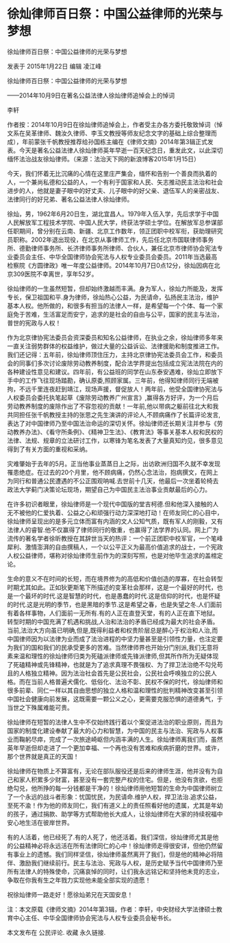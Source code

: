 # 徐灿律师百日祭：中国公益律师的光荣与梦想

徐灿律师百日祭：中国公益律师的光荣与梦想

发表于 2015年1月22日 编辑 凌江峰

徐灿律师百日祭：中国公益律师的光荣与梦想

——2014年10月9日在著名公益法律人徐灿律师追悼会上的悼词

李轩

作者按：2014年10月9日在徐灿律师追悼会上，作者受主办各方委托敬致悼词（悼文系在吴革律师、魏汝久律师、李玉文教授等师友纪念文字的基础上综合整理而成），年前蒙张千帆教授推荐给孙国栋主编在《律师文摘》2014年第3辑正式发表。今天是著名公益法律人徐灿律师英年早逝一百天纪念日，重发此文，以此深切缅怀法治战友徐灿律师。（来源：法治天下网的新浪博客2015年1月15日）

今天，我们怀着无比沉痛的心情在这里庄严集会，缅怀和告别一个善良而执着的人，一个兼尚私德和公益的人，一个有利于国家和人民、矢志推动民主法治和社会进步的人，他就是妻子眼中的好丈夫、儿子眼中的好父亲、退伍军人的亲密战友、法律同行的好兄弟、著名公益法律人徐灿律师。

徐灿，男，1962年6月20日生，湖北宜昌人。1979年入伍入学，先后求学于中国人民解放军工程技术学院、中国人民大学，终获法学硕士学位。在解放军总参谋部任职期间，曾分别在云南、新疆、北京工作数年，领正团职中校军衔，获助理研究员职称。2002年退出现役，在北京从事律师工作，先后任北京市国联律师事务所、德勤律师事务所、长济律师事务所律师、合伙人，兼任北京市律师协会宪法专业委员会主任、中华全国律师协会宪法与人权专业委员会委员。2011年当选最高检察院《方圆律政》唯一年度公益律师。2014年10月7日0点12分，徐灿因病在北京309医院不幸离世，享年52岁。

徐灿律师的一生虽然短暂，但却始终激越而丰满。身为军人，徐灿力所能及，发挥专长，保卫祖国和平.身为律师，徐灿热心公益，为民请命，弘扬民主法治，维护基本人权。他所做的，和很多有担当的法律人一样，是希望每一个个体、每一个家庭免于苦难，生活富足而安宁，追求的是社会的自由与公平，国家的民主与法治，普世的宪政与人权！

作为北京律协宪法委员会资深委员和知名公益律师，在执业之余，徐灿律师多年来一直关注弱势群体的权益维护，做过大量的公益诉讼、法律援助和制度推进工作。我们还记得：五年前，徐灿律师顶住压力，主持北京律协宪法委员会工作，和委员会的同事们多次讨论废除劳动教养制度，配合法学界提出包括成立宪法法院在内的各种建设性意见和建议。四年前，有公益班的同学在山东泰安遇难，徐灿立即放下手中的工作飞往现场踏勘，确认原委,照顾家属。三年前，他得知律师同行无端被拘，不远千里连夜赶到靖江，现场声援，督促放人！两年前，他受全国律协宪法与人权委员会委托执笔起草《废除劳动教养广州宣言》,赢得各方好评，为一个月后劳动教养制度的废除作出了不容忽视的贡献！一年前,他以带病之躯前往北大和我共同担任张千帆教授主持的张思之先生演讲的评论人,不顾病痛作了长篇评论发言,表达了对中国律师乃至中国法治命运的深切关怀。徐灿律师还长期关注并参与《劳动教养办法》、《看守所条例》、《精神卫生法》、《教育法》等事关基本人权和民权的法律、法规、规章的立法研讨工作，以寒锋为笔名发表了大量真知灼见，很多意见得到了有关方面的重视和采纳。

灾难肇始于去年的5月。正当他事业蒸蒸日上之际，出访欧洲归国不久就不幸发现罹患绝症。在过去的20个月里，他不顾病痛，仍然心念法治，抱病撰文，在网上为同行和普通公民遭遇的不公正围观呐喊.去世前十几天，他最后一次坐着轮椅去政法大学蓟门决策论坛现场，期望自己为中国民主法治事业贡献最后的心力。

在许多初识者眼里，徐灿律师是一个现代中国版的堂吉柯德.但和他深入接触的人无不被他的仁爱执着、公益之心和顽强行动力深深地打动！在师友同仁的心目中，徐灿律师呈现出的是多元立体而富有内涵的文人公知气质，既有军人的刚毅，又有法律人的睿智.他不仅赢得了律师同行的敬重，也赢得了法学界的认同。网上广为流传的著名学者徐昕教授在其辞世当天的热评：一个前正团职中校军官，一个笔峰犀利、激情澎湃的自由撰稿人，一个以公平正义为最高价值追求的战士，一个宪政人权公益律师，堪称对徐灿律师生前作为的深刻写照，也是对他毕生追求的盖棺定论。

生命的意义不在时间的长短，而在境界修为的高低和价值创造的厚寡，在社会转型时期尤其如此。正如狄更斯笔下所描述的变革社会那样，这是一个最好的时代，也是一个最坏的时代.这是智慧的时代，也是愚蠢的时代.这是信仰的时代，也是怀疑的时代.这是光明的季节，也是黑暗的季节.这是希望之春，也是失望之冬.人们面前有着各样事物，人们面前一无所有.有的人正在直登天堂，有的人正在直下地狱。转型时期的中国充满了机遇和挑战,人治和法治的矛盾已经成为最大的社会矛盾。当前,法治大方向虽已明确,但是,既得利益者和权贵阶层总是醉心于权治和人治,而中国律师因为以法律为业而成了法治进程的中坚力量甚至是引领性力量，也注定要为我们的国和我们的民承受更多的苦难。当然律师界也开始分门别派,我们无意将素来温和理性的徐灿律师归类为死磕派律师或先锋派律师,但其所作所为无疑体现了死磕精神或先锋精神，也就是为了追求真理不畏强权、为了捍卫法治绝不勾兑苟且的人格独立精神。因为法治社会首先是公民社会，公民社会呼唤独立的公民人格。而在当前人格普遍犬儒化、低俗化、法治不彰、民权不保的时代，徐灿律师和很多前辈、同仁一样以其自由思想的独立人格和温和理性的批判精神改变甚至引领中国社会健康向前发展，这既需要一颗公义之心，更需要克服恐惧的道德勇气，于当世之下殊属难能可贵。

徐灿律师在短暂的法律人生中不仅始终践行着以个案促进法治的职业原则，而且为国家的制度化建设奉献了最大的心力和智慧，为中国的民主与法治、宪政与人权事业而鞠躬尽瘁，完成了一次旅途崎岖但内涵丰满的人生。徐灿律师离我们而，虽然英年早逝但却走进了一个更加幸福、一个再也没有苦难和疾病折磨的世界。或许，那个世界就是真正的天国！

徐灿律师在物质上不算富有，无论在部队服役还是后来的律师生涯，他并没有为自己和家人积累多少财富，甚至没有一套完整产权的住宅。但是，他没有贪欲，也拒绝勾兑，他所挣的每一分钱都是干净的！徐灿律师用他短暂的生命为中国律师树立了一个永远的战斗者形象：忧国忧民，为民请命.维护人权，捍卫法治.追求公益，至死不渝！作为他的师友同仁，我们有道义上的责任照看好他的遗属，尤其是年幼的孩子，通过捐款、助学等方式帮助他长大成人，让徐灿律师在大家的持续祝福中安心地生活在彼岸世界。

有的人活着，他已经死了.有的人死了，他还活着。我们深信，徐灿律师尤其是他的公益精神必将永远活在所有法律同仁的心中！徐灿律师走得很安详，但他仍然留有事业上的遗憾。我们同样坚信，徐灿律师虽然离开了我们，但是他的精神必将陪伴、激励我们继续前行。民主与法治、宪政与人权，是历史赋予当代中国律师乃至所有法律人的特殊使命，沉痛哀悼的同时，让们我永远铭记和坚持他未竞的志业，争取在你我有生之年戮力实现他未能全部实现的遗愿！

祝徐灿律师一路走好！愿徐灿弟兄在天国安息！

 注：本文原载《律师文摘》2014年第3辑，作者：李轩，中央财经大学法律硕士教育中心主任、中华全国律师协会宪法与人权专业委员会秘书长。

本文发布在 公民评论. 收藏 永久链接.